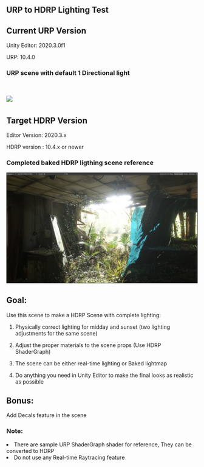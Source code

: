 ## URP to HDRP Lighting Test
 
## Current URP Version

Unity Editor: 2020.3.0f1 

URP: 10.4.0

### URP scene with default 1 Directional light
![](https://github.com/unity-cn/MegascansAbandonedApartment_URP/blob/main/MegascansAbandonedApartment_URP.jpg)
======================================================================

## Target HDRP Version

Editor Version: 2020.3.x

HDRP version : 10.4.x or newer

### Completed baked HDRP ligthing scene reference
![](https://github.com/unity-cn/MegascansAbandonedApartment_URP/blob/main/MegascansAbandonedApartment_HDRP.jpg)

## Goal:

Use this scene to make a HDRP Scene with complete lighting:


1. Physically correct lighting for midday and sunset (two lighting adjustments for the same scene)


2. Adjust the proper materials to the scene props (Use HDRP ShaderGraph)


3. The scene can be either real-time lighting or Baked lightmap


4. Do anything you need in Unity Editor to make the final looks as realistic as possible


## Bonus:

Add Decals feature in the scene

### Note:

<li>There are sample URP ShaderGraph shader for reference, They can be converted to HDRP</li>

<li>Do not use any Real-time Raytracing feature </li>

